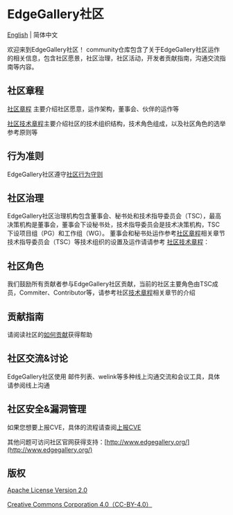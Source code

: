 # EdgeGallery社区
[English](https://gitee.com/EdgeGallery/community/blob/master/README.en.md) | 简体中文

欢迎来到EdgeGallery社区！ community仓库包含了关于EdgeGallery社区运作的相关信息，包含社区愿景，社区治理，社区活动，开发者贡献指南，沟通交流指南等内容。

## 社区章程
[社区章程](https://gitee.com/EdgeGallery/community/blob/master/governance.md) 主要介绍社区愿意，运作架构，董事会、伙伴的运作等

[社区技术章程](https://gitee.com/EdgeGallery/community/wikis/Technical%20Charter?sort_id=2424069)主要介绍社区的技术组织结构，技术角色组成，以及社区角色的选举参考原则等

## 行为准则
EdgeGallery社区遵守[社区行为守则](https://gitee.com/EdgeGallery/community/blob/master/code-of-conduct_cn.md)
## 社区治理
EdgeGallery社区治理机构包含董事会、秘书处和技术指导委员会（TSC），最高决策机构是董事会，董事会下设秘书处，技术指导委员会是技术决策机构，TSC下设项目组（PG）和工作组（WG）。
董事会和秘书处运作参考[社区章程](https://gitee.com/EdgeGallery/community/blob/master/governance.md)相关章节
技术指导委员会（TSC）等技术组织的设置及运作请请参考 [社区技术章程](https://gitee.com/EdgeGallery/community/wikis/Technical%20Charter?sort_id=2424069)：


## 社区角色
我们鼓励所有贡献者参与EdgeGallery社区贡献，当前的社区主要角色由TSC成员，Commiter、Contributor等，请参考社区[技术章程](https://gitee.com/EdgeGallery/community/wikis/Technical%20Charter?sort_id=2424069)相关章节的介绍

## 贡献指南
请阅读社区的[如何贡献](https://gitee.com/edgegallery/community/blob/master/How%20to%20conturibute.md)获得帮助

## 社区交流&讨论
EdgeGallery社区使用 邮件列表、welink等多种线上沟通交流和会议工具，具体请参阅线上沟通

## 社区安全&漏洞管理
如果您想要上报CVE，具体的流程请查阅[上报CVE](https://gitee.com/EdgeGallery/community/wikis/EdgeGallery%20Vulnerability%20Management?sort_id=2423622)

其他问题可访问社区官网获得支持：[http://www.edgegallery.org/](http://www.edgegallery.org/)

## 版权
[Apache License Version 2.0](https://gitee.com/edgegallery/community/blob/master/license)

[Creative Commons Corporation 4.0（CC-BY-4.0）](https://gitee.com/edgegallery/community/blob/master/license-cc-by-4.0)
